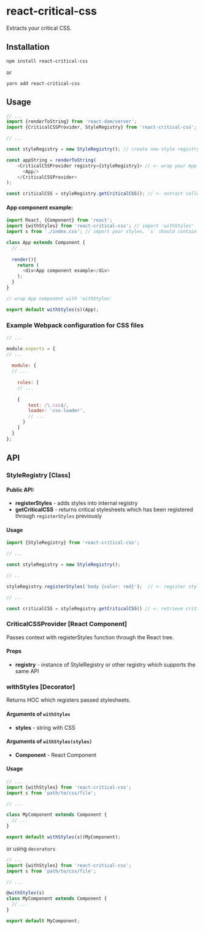 # react-critical-css

Extracts your critical CSS.

## Installation

```
npm install react-critical-css
```

or

```
yarn add react-critical-css
```

## Usage

```js
// ...
import {renderToString} from 'react-dom/server';
import {CriticalCSSProvider, StyleRegistry} from 'react-critical-css'; // <-

// ...

const styleRegistry = new StyleRegistry(); // create new style registry

const appString = renderToString(
    <CriticalCSSProvider registry={styleRegistry}> // <- wrap your App component with CriticalCSSProvider and pass styleRegistry to it
      <App/>
    </CriticalCSSProvider>
);

const criticalCSS = styleRegistry.getCriticalCSS(); // <- extract collected critical CSS

```

#### App component example:

```js
import React, {Component} from 'react';
import {withStyles} from 'react-critical-css'; // import 'withStyles'
import s from './index.css'; // import your styles, `s` should contain a string with style rules (see example webpack config below)

class App extends Component {
  // ...
  
  render(){
    return (
      <div>App component example</div>
    );
  }
}

// wrap App component with 'withStyles'

export default withStyles(s)(App);

```

### Example Webpack configuration for CSS files

```js
// ...

module.exports = {
// ...
  
  module: {
  // ...
    
    rules: [
    // ...
    
    {
        test: /\.css$/,
        loader: 'css-loader',
        // ...
      }
    ]
  }
};
```

## API

### StyleRegistry [Class]

#### Public API:
- **registerStyles** - adds styles into internal registry
- **getCriticalCSS** - returns critical stylesheets which has been registered through `registerStyles` previously 

#### Usage
```js
import {StyleRegistry} from 'react-critical-css';

// ...

const styleRegistry = new StyleRegistry();

// ..

styleRegistry.registerStyles('body {color: red}');  // <- register stylesheets

// ...

const criticalCSS = styleRegistry.getCriticalCSS() // <- retrieve critical CSS

```

### CriticalCSSProvider [React Component]

Passes context with registerStyles function through the React tree. 

#### Props
- **registry** - instance of StyleRegistry or other registry which supports the same API

### withStyles [Decorator]

Returns HOC which registers passed stylesheets.

#### Arguments of `withStyles`

- **styles** - string with CSS

#### Arguments of `withStyles(styles)`

- **Component** - React Component 

#### Usage

```js
// ...
import {withStyles} from 'react-critical-css';
import s from 'path/to/css/file';

// ...

class MyComponent extends Component {
  // ...
}

export default withStyles(s)(MyComponent);
```

or using `decorators`

```js
// ...
import {withStyles} from 'react-critical-css';
import s from 'path/to/css/file';

// ...

@withStyles(s)
class MyComponent extends Component {
  // ...
}

export default MyComponent;
```

